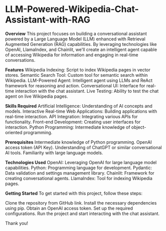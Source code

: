 # LLM-Powered-Wikipedia-Chat-Assistant-with-RAG

**Overview**
This project focuses on building a conversational assistant powered by a Large Language Model (LLM) enhanced with Retrieval Augmented Generation (RAG) capabilities. By leveraging technologies like OpenAI, LlamaIndex, and Chainlit, we'll create an intelligent agent capable of accessing Wikipedia for information and engaging in real-time conversations.

**Features**
Wikipedia Indexing: Script to index Wikipedia pages in vector stores.
Semantic Search Tool: Custom tool for semantic search within Wikipedia.
LLM-Powered Agent: Intelligent agent using LLMs and ReAct framework for reasoning and action.
Conversational UI: Interface for real-time interaction with the chat assistant.
Live Testing: Ability to test the chat agent on live Wikipedia pages.

**Skills Required**
Artificial Intelligence: Understanding of AI concepts and models.
Interactive Real-time Web Applications: Building applications with real-time interaction.
API Integration: Integrating various APIs for functionality.
Front-end Development: Creating user interfaces for interaction.
Python Programming: Intermediate knowledge of object-oriented programming.

**Prerequisites**
Intermediate knowledge of Python programming.
OpenAI access token (API Key).
Understanding of ChatGPT or similar conversational AI tools.
Familiarity with large language models.

**Technologies Used**
OpenAI: Leveraging OpenAI for large language model capabilities.
Python: Programming language for development.
Pydantic: Data validation and settings management library.
Chainlit: Framework for creating conversational agents.
LlamaIndex: Tool for indexing Wikipedia pages.

**Getting Started**
To get started with this project, follow these steps:

Clone the repository from GitHub link.
Install the necessary dependencies using pip.
Obtain an OpenAI access token.
Set up the required configurations.
Run the project and start interacting with the chat assistant.

Thank you!
